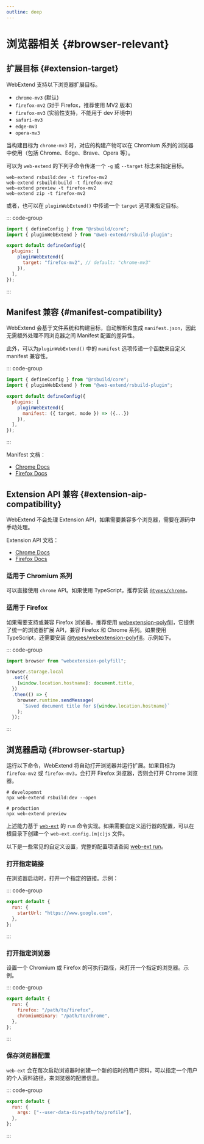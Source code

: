 ```yaml
---
outline: deep
---
```


# 浏览器相关 {#browser-relevant}

## 扩展目标 {#extension-target}

WebExtend 支持以下浏览器扩展目标。

- `chrome-mv3` (默认)
- `firefox-mv2` (对于 Firefox，推荐使用 MV2 版本)
- `firefox-mv3` (实验性支持，不能用于 dev 环境中)
- `safari-mv3`
- `edge-mv3`
- `opera-mv3`

当构建目标为 `chrome-mv3` 时，对应的构建产物可以在 Chromium 系列的浏览器中使用（包括 Chrome、Edge、Brave、Opera 等）。

可以为 `web-extend` 的下列子命令传递一个 `-g` 或 `--target` 标志来指定目标。

```shell
web-extend rsbuild:dev -t firefox-mv2
web-extend rsbuild:build -t firefox-mv2
web-extend preview -t firefox-mv2
web-extend zip -t firefox-mv2
```

或者，也可以在 `pluginWebExtend()` 中传递一个 `target` 选项来指定目标。

::: code-group

```js [rsbuild.config.js]
import { defineConfig } from "@rsbuild/core";
import { pluginWebExtend } from "@web-extend/rsbuild-plugin";

export default defineConfig({
  plugins: [
    pluginWebExtend({
      target: "firefox-mv2", // default: "chrome-mv3"
    }),
  ],
});
```

:::

## Manifest 兼容 {#manifest-compatibility}

WebExtend 会基于文件系统和构建目标，自动解析和生成 `manifest.json`，因此无需额外处理不同浏览器之间 Manifest 配置的差异性。

此外，可以为`pluginWebExtend()` 中的 `manifest` 选项传递一个函数来自定义 manifest 兼容性。

::: code-group

```js [rsbuild.config.js]
import { defineConfig } from "@rsbuild/core";
import { pluginWebExtend } from "@web-extend/rsbuild-plugin";

export default defineConfig({
  plugins: [
    pluginWebExtend({
      manifest: ({ target, mode }) => ({...})
    }),
  ],
});
```

:::

Manifest 文档：

- [Chrome Docs](https://developer.chrome.com/docs/extensions/reference/manifest)
- [Firefox Docs](https://developer.mozilla.org/en-US/docs/Mozilla/Add-ons/WebExtensions/manifest.json)

## Extension API 兼容 {#extension-aip-compatibility}

WebExtend 不会处理 Extension API，如果需要兼容多个浏览器，需要在源码中手动处理。

Extension API 文档：

- [Chrome Docs](https://developer.chrome.com/docs/extensions/reference/api)
- [Firefox Docs](https://developer.mozilla.org/en-US/docs/Mozilla/Add-ons/WebExtensions/API)

### 适用于 Chromium 系列

可以直接使用 `chrome` API。如果使用 TypeScript，推荐安装 [`@types/chrome`](https://www.npmjs.com/package/@types/chrome)。

### 适用于 Firefox

如果需要支持或兼容 Firefox 浏览器，推荐使用 [webextension-polyfill](https://www.npmjs.com/package/webextension-polyfill)，它提供了统一的浏览器扩展 API，兼容 Firefox 和 Chrome 系列。如果使用 TypeScript，还需要安装 [@types/webextension-polyfill](https://www.npmjs.com/package/@types/webextension-polyfill)。示例如下。

::: code-group

```js [src/content.js]
import browser from "webextension-polyfill";

browser.storage.local
  .set({
    [window.location.hostname]: document.title,
  })
  .then(() => {
    browser.runtime.sendMessage(
      `Saved document title for ${window.location.hostname}`
    );
  });
```

:::

## 浏览器启动 {#browser-startup}

运行以下命令，WebExtend 将自动打开浏览器并运行扩展。如果目标为 `firefox-mv2` 或 `firefox-mv3`，会打开 Firefox 浏览器，否则会打开 Chrome 浏览器。

```shell
# developemnt
npx web-extend rsbuild:dev --open

# production
npx web-extend preview
```

上述能力基于 [`web-ext`](https://github.com/mozilla/web-ext) 的 `run` 命令实现。如果需要自定义运行器的配置，可以在根目录下创建一个 `web-ext.config.[m|c]js` 文件。

以下是一些常见的自定义设置，完整的配置项请查阅 [web-ext run](https://extensionworkshop.com/documentation/develop/web-ext-command-reference/#web-ext-run)。

### 打开指定链接

在浏览器启动时，打开一个指定的链接。示例：

::: code-group

```js [web-ext.config.js]
export default {
  run: {
    startUrl: "https://www.google.com",
  },
};
```

:::

### 打开指定浏览器

设置一个 Chromium 或 Firefox 的可执行路径，来打开一个指定的浏览器。示例。

::: code-group

```js [web-ext.config.js]
export default {
  run: {
    firefox: "/path/to/firefox",
    chromiumBinary: "/path/to/chrome",
  },
};
```

:::

### 保存浏览器配置

`web-ext` 会在每次启动浏览器时创建一个新的临时的用户资料，可以指定一个用户的个人资料路径，来浏览器的配置信息。

::: code-group

```js [web-ext.config.js]
export default {
  run: {
    args: ["--user-data-dir=path/to/profile"],
  },
};
```

:::
